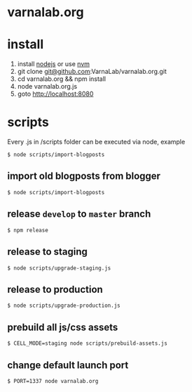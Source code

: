 varnalab.org
===

# install
1. install [nodejs](http://nodejs.org) or use [nvm](https://github.com/creationix/nvm)
2. git clone git@github.com:VarnaLab/varnalab.org.git
3. cd varnalab.org && npm install
4. node varnalab.org.js
5. goto [http://localhost:8080](http://localhost:8080/)

# scripts

Every .js in /scripts folder can be executed via node, example

    $ node scripts/import-blogposts

## import old blogposts from blogger

    $ node scripts/import-blogposts

## release `develop` to `master` branch

    $ npm release

## release to staging

    $ node scripts/upgrade-staging.js

## release to production

    $ node scripts/upgrade-production.js

## prebuild all js/css assets

    $ CELL_MODE=staging node scripts/prebuild-assets.js

## change default launch port 
    $ PORT=1337 node varnalab.org